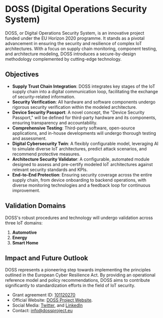 # DOSS (Digital Operations Security System)

DOSS, or Digital Operations Security System, is an innovative project funded under the EU Horizon 2020 programme. It stands as a pivotal advancement in ensuring the security and resilience of complex IoT architectures. With a focus on supply chain monitoring, component testing, and architecture modeling, DOSS introduces a secure-by-design methodology complemented by cutting-edge technology.

## Objectives

- **Supply Trust Chain Integration**: DOSS integrates key stages of the IoT supply chain into a digital communication loop, facilitating the exchange of security-related information.
- **Security Verification**: All hardware and software components undergo rigorous security verification within the modeled architecture.
- **Device Security Passport**: A novel concept, the "Device Security Passport," will be defined for third-party hardware and its components, ensuring transparency and accountability.
- **Comprehensive Testing**: Third-party software, open-source applications, and in-house developments will undergo thorough testing and assessment.
- **Digital Cybersecurity Twin**: A flexibly configurable model, leveraging AI to simulate diverse IoT architectures, predict attack scenarios, and recommend protective measures.
- **Architecture Security Validator**: A configurable, automated module designed to assess and pre-certify modeled IoT architectures against relevant security standards and KPIs.
- **End-to-End Protection**: Ensuring security coverage across the entire supply chain, from device onboarding to backend operations, with diverse monitoring technologies and a feedback loop for continuous improvement.

## Validation Domains

DOSS's robust procedures and technology will undergo validation across three IoT domains:

1. **Automotive**
2. **Energy**
3. **Smart Home**

## Impact and Future Outlook

DOSS represents a pioneering step towards implementing the principles outlined in the European Cyber Resilience Act. By providing an operational reference model and policy recommendations, DOSS aims to contribute significantly to standardization efforts in the field of IoT security.

- Grant agreement ID: [101120270](https://cordis.europa.eu/project/id/101120270)
- Official Website: [DOSS Project Website](https://www.doss-project.eu/).
- Social Media: [Twitter](https://twitter.com/DOSSprojectHE), and [LinkedIn](https://www.linkedin.com/company/dossproject-eu/)
- Contact: [info@dossproject.eu](mailto:info@dossproject.eu)

